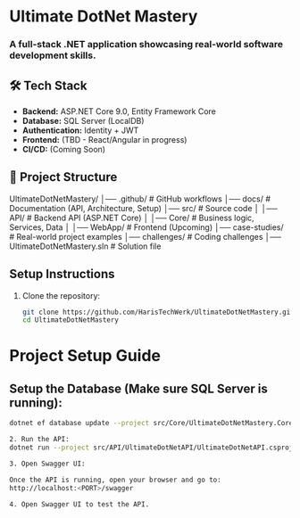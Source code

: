 # Ultimate DotNet Mastery 

### A full-stack .NET application showcasing real-world software development skills.

## 🛠️ Tech Stack
- **Backend:** ASP.NET Core 9.0, Entity Framework Core
- **Database:** SQL Server (LocalDB)
- **Authentication:** Identity + JWT
- **Frontend:** (TBD - React/Angular in progress)
- **CI/CD:** (Coming Soon)

## 📂 Project Structure

UltimateDotNetMastery/
│── .github/            # GitHub workflows
│── docs/               # Documentation (API, Architecture, Setup)
│── src/                # Source code
│   │── API/            # Backend API (ASP.NET Core)
│   │── Core/           # Business logic, Services, Data
│   │── WebApp/         # Frontend (Upcoming)
│── case-studies/       # Real-world project examples
│── challenges/         # Coding challenges
│── UltimateDotNetMastery.sln  # Solution file


##  Setup Instructions
1. Clone the repository:
   ```sh
   git clone https://github.com/HarisTechWerk/UltimateDotNetMastery.git
   cd UltimateDotNetMastery

# Project Setup Guide

## Setup the Database (Make sure SQL Server is running):

```sh
dotnet ef database update --project src/Core/UltimateDotNetMastery.Core/ --startup-project src/API/UltimateDotNetAPI/

2. Run the API:
dotnet run --project src/API/UltimateDotNetAPI/UltimateDotNetAPI.csproj

3. Open Swagger UI:

Once the API is running, open your browser and go to:
http://localhost:<PORT>/swagger

4. Open Swagger UI to test the API.